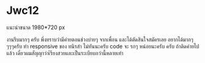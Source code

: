 # Jwc12

แนะนำขนาด 1980*720 px

งานรีบมากๆ ครับ พึ่งทราบว่ามีค่ายตอนช่วงบ่ายๆ จากเพื่อน และได้ตัดสินใจสมัครเลย อยากได้มากๆๆๆๆครับ 
ทำ responsive ของ ทนิรสำ ไม่ทันนะครับ code จะ รกๆ หน่อยนะครับ ครับ ถ้าติดค่ายไปแล้ว เดี๋ยวผมสัญญาว่าเ้รียงสวยและเป็นระเบียบกว่านี้หลายเท่า
